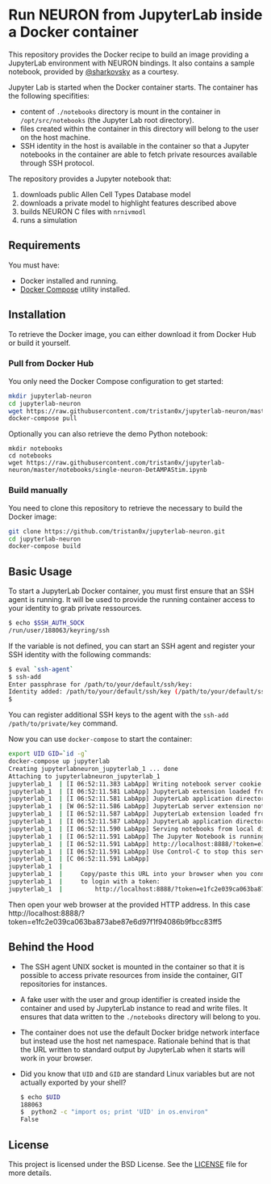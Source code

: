 # Run NEURON from JupyterLab inside a Docker container

This repository provides the Docker recipe to build an image providing
a JupyterLab environment with NEURON bindings.
It also contains a sample notebook, provided by
[@sharkovsky](https://github.com/sharkovsky) as a courtesy.

Jupyter Lab is started when the Docker container starts. The container
has the following specifities:
* content of `./notebooks` directory is mount in the container in
`/opt/src/notebooks` (the Jupyter Lab root directory).
* files created within the container in this directory will belong to the
  user on the host machine.
* SSH identity in the host is available in the container so that a
  Jupyter notebooks in the container are able to fetch private resources  available through SSH protocol.

The repository provides a Jupyter notebook that:
1. downloads public Allen Cell Types Database model
1. downloads a private model to highlight features described above
1. builds NEURON C files with `nrnivmodl`
1. runs a simulation

## Requirements

You must have:
* Docker installed and running.
* [Docker Compose](https://docs.docker.com/compose) utility installed.

## Installation

To retrieve the Docker image, you can either download it from Docker Hub or build it yourself.

### Pull from Docker Hub

You only need the Docker Compose configuration to get started:
```bash
mkdir jupyterlab-neuron
cd jupyterlab-neuron
wget https://raw.githubusercontent.com/tristan0x/jupyterlab-neuron/master/docker-compose.yml
docker-compose pull
```

Optionally you can also retrieve the demo Python notebook:
```
mkdir notebooks
cd notebooks
wget https://raw.githubusercontent.com/tristan0x/jupyterlab-neuron/master/notebooks/single-neuron-DetAMPAStim.ipynb
```

### Build manually

You need to clone this repository to retrieve the necessary to build the Docker
image:

```bash
git clone https://github.com/tristan0x/jupyterlab-neuron.git
cd jupyterlab-neuron
docker-compose build
```

## Basic Usage

To start a JupyterLab Docker container, you must first ensure that
an SSH agent is running. It will be used to provide the running container
access to your identity to grab private ressources.

```bash
$ echo $SSH_AUTH_SOCK
/run/user/188063/keyring/ssh
```

If the variable is not defined, you can start an SSH agent and register
your SSH identity with the following commands:

```bash
$ eval `ssh-agent`
$ ssh-add
Enter passphrase for /path/to/your/default/ssh/key:
Identity added: /path/to/your/default/ssh/key (/path/to/your/default/ssh/key)
$
```

You can register additional SSH keys to the agent with the `ssh-add /path/to/private/key` command.

Now you can use `docker-compose` to start the container:

```bash
export UID GID=`id -g`
docker-compose up jupyterlab
Creating jupyterlabneuron_jupyterlab_1 ... done
Attaching to jupyterlabneuron_jupyterlab_1
jupyterlab_1  | [I 06:52:11.383 LabApp] Writing notebook server cookie secret to /home/dummy/.local/share/jupyter/runtime/notebook_cookie_secret
jupyterlab_1  | [I 06:52:11.581 LabApp] JupyterLab extension loaded from /opt/conda/lib/python2.7/site-packages/jupyterlab
jupyterlab_1  | [I 06:52:11.581 LabApp] JupyterLab application directory is /opt/conda/share/jupyter/lab
jupyterlab_1  | [W 06:52:11.586 LabApp] JupyterLab server extension not enabled, manually loading...
jupyterlab_1  | [I 06:52:11.587 LabApp] JupyterLab extension loaded from /opt/conda/lib/python2.7/site-packages/jupyterlab
jupyterlab_1  | [I 06:52:11.587 LabApp] JupyterLab application directory is /opt/conda/share/jupyter/lab
jupyterlab_1  | [I 06:52:11.590 LabApp] Serving notebooks from local directory: /opt/src/notebooks
jupyterlab_1  | [I 06:52:11.591 LabApp] The Jupyter Notebook is running at:
jupyterlab_1  | [I 06:52:11.591 LabApp] http://localhost:8888/?token=e1fc2e039ca063ba873abe87e6d97f1f94086b9fbcc83ff5
jupyterlab_1  | [I 06:52:11.591 LabApp] Use Control-C to stop this server and shut down all kernels (twice to skip confirmation).
jupyterlab_1  | [C 06:52:11.591 LabApp]
jupyterlab_1  |
jupyterlab_1  |     Copy/paste this URL into your browser when you connect for the first time,
jupyterlab_1  |     to login with a token:
jupyterlab_1  |         http://localhost:8888/?token=e1fc2e039ca063ba873abe87e6d97f1f94086b9fbcc83ff5
```

Then open your web browser at the provided HTTP address. In this case
http://localhost:8888/?token=e1fc2e039ca063ba873abe87e6d97f1f94086b9fbcc83ff5

## Behind the Hood

* The SSH agent UNIX socket is mounted in the container so that it is possible
to access private resources from inside the container, GIT repositories for
instances.
* A fake user with the user and group identifier is created inside the container
and used by JupyterLab instance to read and write files. It ensures that
data written to the `./notebooks` directory will belong to you.
* The container does not use the default Docker bridge network interface but
instead use the host net namespace. Rationale behind that is that the URL written
to standard output by JupyterLab when it starts will work in your browser.
* Did you know that `UID` and `GID` are standard Linux variables but are
not actually exported by your shell?

    ```bash
    $ echo $UID
    188063
    $  python2 -c "import os; print 'UID' in os.environ"
    False
    ```

## License

This project is licensed under the BSD License. See the [LICENSE](./LICENSE) file
for more details.
